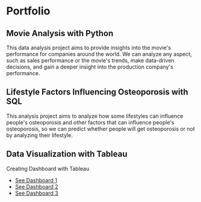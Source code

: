 # Portfolio

## Movie Analysis with Python
This data analysis project aims to provide insights into the movie's performance for companies around the world. We can analyze any aspect, such as sales performance or the movie's trends, make data-driven decisions, and gain a deeper insight into the production company's performance.

## Lifestyle Factors Influencing Osteoporosis with SQL
This analysis project aims to analyze how some lifestyles can influence people's osteoporosis and other factors that can influence people's osteoporosis, so we can predict whether people will get osteoporosis or not by analyzing their lifestyle.

## Data Visualization with Tableau
Creating Dashboard with Tableau 
- [See Dashboard 1](https://public.tableau.com/shared/R8TQ6CBPJ?:display_count=n&:origin=viz_share_link)
- [See Dashboard 2](https://public.tableau.com/views/C3_Case1/Dashboard1?:language=en-US&:sid=&:display_count=n&:origin=viz_share_link)
- [See Dashboard 3](https://public.tableau.com/views/AirBnB_FullProject_16785162410950/Dashboard1?:language=en-US&:sid=&:display_count=n&:origin=viz_share_link)
